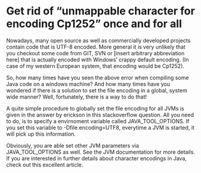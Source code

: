 # Get rid of “unmappable character for encoding Cp1252” once and for all

Nowadays, many open source as well as commercially developed projects contain code that is UTF-8 encoded. More general it is very unlikely that you checkout some code from GIT, SVN or [insert arbitrary abbreviation here] that is actually encoded with Windows’ crappy default encoding. (In case of my western European system, that encoding would be Cp1252).

So, how many times have you seen the above error when compiling some Java code on a windows machine? And how many times have you wondered if there is a solution to set the file encoding in a global, system wide manner? Well, fortunately, there is a way to do that!

A quite simple procedure to globally set the file encoding for all JVMs is given in the answer by erickson in this stackoverflow question. All you need to do, is to specify a envirnoment variable called JAVA_TOOL_OPTIONS. If you set this variable to -Dfile.encoding=UTF8, everytime a JVM is started, it will pick up this information.

Obviously, you are able set other JVM parameters via JAVA_TOOL_OPTIONS as well. See the JVM documentation for more details. If you are interested in further details about character encodings in Java, check out this excellent article.